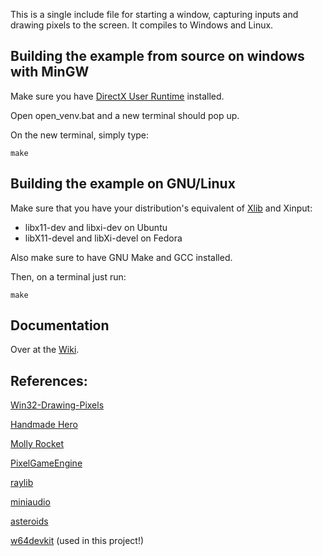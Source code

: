 This is a single include file for starting a window, capturing inputs and drawing pixels to the screen. It compiles to Windows and Linux. 

Building the example from source on windows with MinGW 
--------------
Make sure you have [DirectX User Runtime](https://www.microsoft.com/en-us/download/details.aspx?id=35) installed. 

Open open_venv.bat and a new terminal should pop up. 

On the new terminal, simply type: 

    make

Building the example on GNU/Linux
--------------
Make sure that you have your distribution's equivalent of [Xlib](https://www.x.org/wiki/) and Xinput:
- libx11-dev and libxi-dev on Ubuntu
- libX11-devel and libXi-devel on Fedora

Also make sure to have GNU Make and GCC installed.

Then, on a terminal just run:

    make

Documentation
--------------

Over at the [Wiki](https://github.com/Nostress767/Zenibou/wiki).

References:
--------------

[Win32-Drawing-Pixels](https://samulinatri.com/blog/win32-drawing-pixels/)

[Handmade Hero](https://handmadehero.org/)

[Molly Rocket](https://www.youtube.com/channel/UCaTznQhurW5AaiYPbhEA-KA)

[PixelGameEngine](https://github.com/OneLoneCoder/olcPixelGameEngine)

[raylib](https://github.com/raysan5/raylib)

[miniaudio](https://github.com/mackron/miniaudio)

[asteroids](https://github.com/skeeto/asteroids-demo)

[w64devkit](https://github.com/skeeto/w64devkit) (used in this project!)
